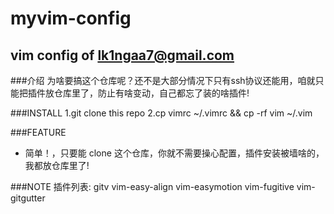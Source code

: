 # myvim-config
vim config of lk1ngaa7@gmail.com
---
###介绍
	为啥要搞这个仓库呢？还不是大部分情况下只有ssh协议还能用，咱就只能把插件放仓库里了，防止有啥变动，自己都忘了装的啥插件!

###INSTALL
1.git clone this repo
2.cp vimrc ~/.vimrc && cp -rf vim ~/.vim

###FEATURE
* 简单！，只要能 clone 这个仓库，你就不需要操心配置，插件安装被墙啥的，我都放仓库里了! 

###NOTE
插件列表:
gitv
vim-easy-align
vim-easymotion
vim-fugitive
vim-gitgutter


